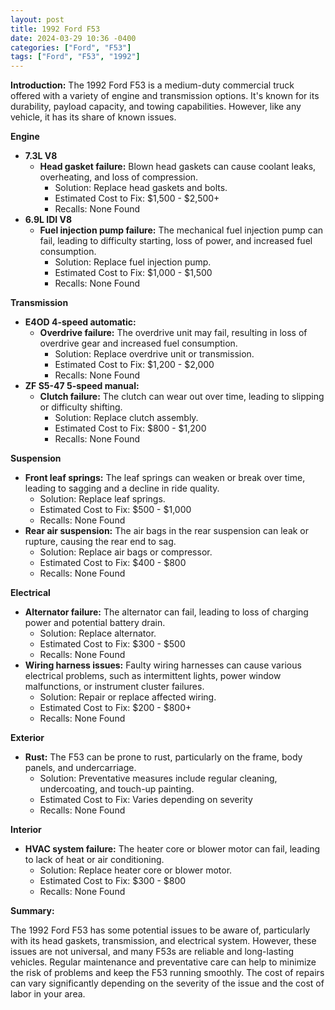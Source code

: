```yaml
---
layout: post
title: 1992 Ford F53
date: 2024-03-29 10:36 -0400
categories: ["Ford", "F53"]
tags: ["Ford", "F53", "1992"]
---
```

**Introduction:**
The 1992 Ford F53 is a medium-duty commercial truck offered with a variety of engine and transmission options. It's known for its durability, payload capacity, and towing capabilities. However, like any vehicle, it has its share of known issues.

**Engine**
* **7.3L V8**
    * **Head gasket failure:** Blown head gaskets can cause coolant leaks, overheating, and loss of compression.
        * Solution: Replace head gaskets and bolts.
        * Estimated Cost to Fix: $1,500 - $2,500+
        * Recalls: None Found
* **6.9L IDI V8**
    * **Fuel injection pump failure:** The mechanical fuel injection pump can fail, leading to difficulty starting, loss of power, and increased fuel consumption.
        * Solution: Replace fuel injection pump.
        * Estimated Cost to Fix: $1,000 - $1,500
        * Recalls: None Found

**Transmission**
* **E4OD 4-speed automatic:**
    * **Overdrive failure:** The overdrive unit may fail, resulting in loss of overdrive gear and increased fuel consumption.
        * Solution: Replace overdrive unit or transmission.
        * Estimated Cost to Fix: $1,200 - $2,000
        * Recalls: None Found
* **ZF S5-47 5-speed manual:**
    * **Clutch failure:** The clutch can wear out over time, leading to slipping or difficulty shifting.
        * Solution: Replace clutch assembly.
        * Estimated Cost to Fix: $800 - $1,200
        * Recalls: None Found

**Suspension**
* **Front leaf springs:** The leaf springs can weaken or break over time, leading to sagging and a decline in ride quality.
    * Solution: Replace leaf springs.
    * Estimated Cost to Fix: $500 - $1,000
    * Recalls: None Found
* **Rear air suspension:** The air bags in the rear suspension can leak or rupture, causing the rear end to sag.
    * Solution: Replace air bags or compressor.
    * Estimated Cost to Fix: $400 - $800
    * Recalls: None Found

**Electrical**
* **Alternator failure:** The alternator can fail, leading to loss of charging power and potential battery drain.
    * Solution: Replace alternator.
    * Estimated Cost to Fix: $300 - $500
    * Recalls: None Found
* **Wiring harness issues:** Faulty wiring harnesses can cause various electrical problems, such as intermittent lights, power window malfunctions, or instrument cluster failures.
    * Solution: Repair or replace affected wiring.
    * Estimated Cost to Fix: $200 - $800+
    * Recalls: None Found

**Exterior**
* **Rust:** The F53 can be prone to rust, particularly on the frame, body panels, and undercarriage.
    * Solution: Preventative measures include regular cleaning, undercoating, and touch-up painting.
    * Estimated Cost to Fix: Varies depending on severity
    * Recalls: None Found

**Interior**
* **HVAC system failure:** The heater core or blower motor can fail, leading to lack of heat or air conditioning.
    * Solution: Replace heater core or blower motor.
    * Estimated Cost to Fix: $300 - $800
    * Recalls: None Found

**Summary:**

The 1992 Ford F53 has some potential issues to be aware of, particularly with its head gaskets, transmission, and electrical system. However, these issues are not universal, and many F53s are reliable and long-lasting vehicles. Regular maintenance and preventative care can help to minimize the risk of problems and keep the F53 running smoothly. The cost of repairs can vary significantly depending on the severity of the issue and the cost of labor in your area.
